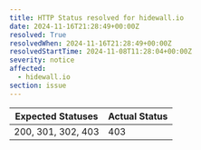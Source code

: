 ```yaml
---
title: HTTP Status resolved for hidewall.io
date: 2024-11-16T21:28:49+00:00Z
resolved: True
resolvedWhen: 2024-11-16T21:28:49+00:00Z
resolvedStartTime: 2024-11-08T11:28:04+00:00Z
severity: notice
affected:
  - hidewall.io
section: issue
---
```


| Expected Statuses | Actual Status  |
|-------------------|----------------|
| 200, 301, 302, 403 | 403 |
